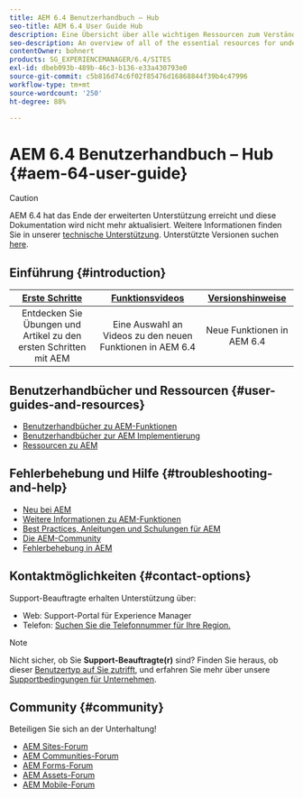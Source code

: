 ```yaml
---
title: AEM 6.4 Benutzerhandbuch – Hub
seo-title: AEM 6.4 User Guide Hub
description: Eine Übersicht über alle wichtigen Ressourcen zum Verständnis, Installieren, Verwalten und Verwenden von AEM 6.4
seo-description: An overview of all of the essential resources for understanding, installing, managing, and using AEM 6.4
contentOwner: bohnert
products: SG_EXPERIENCEMANAGER/6.4/SITES
exl-id: dbeb093b-489b-46c3-b136-e33a430793e0
source-git-commit: c5b816d74c6f02f85476d16868844f39b4c47996
workflow-type: tm+mt
source-wordcount: '250'
ht-degree: 88%

---
```


# AEM 6.4 Benutzerhandbuch – Hub {#aem-64-user-guide}

>[!CAUTION]
>
>AEM 6.4 hat das Ende der erweiterten Unterstützung erreicht und diese Dokumentation wird nicht mehr aktualisiert. Weitere Informationen finden Sie in unserer [technische Unterstützung](https://helpx.adobe.com/de/support/programs/eol-matrix.html). Unterstützte Versionen suchen [here](https://experienceleague.adobe.com/docs/?lang=de).

## Einführung {#introduction}

| [Erste Schritte](https://helpx.adobe.com/de/experience-manager/get-started.html) | [Funktionsvideos](https://helpx.adobe.com/de/experience-manager/kt/index/aem-6-5-videos.html) | [Versionshinweise](https://helpx.adobe.com/de/experience-manager/6-5/release-notes.html) |
|:-:|:-:|:-:|
| Entdecken Sie Übungen und Artikel zu den ersten Schritten mit AEM | Eine Auswahl an Videos zu den neuen Funktionen in AEM 6.4 | Neue Funktionen in AEM 6.4 |

## Benutzerhandbücher und Ressourcen {#user-guides-and-resources}

* [Benutzerhandbücher zu AEM-Funktionen](capabilities.md)
* [Benutzerhandbücher zur AEM Implementierung](implementation.md)
* [Ressourcen zu AEM](resources.md)

## Fehlerbehebung und Hilfe {#troubleshooting-and-help}

* [Neu bei AEM](new.md)
* [Weitere Informationen zu AEM-Funktionen](learn.md)
* [Best Practices, Anleitungen und Schulungen für AEM](best-practice.md)
* [Die AEM-Community](community.md)
* [Fehlerbehebung in AEM](troubleshooting.md)

## Kontaktmöglichkeiten {#contact-options}

Support-Beauftragte erhalten Unterstützung über:

* Web: Support-Portal für Experience Manager
* Telefon: [Suchen Sie die Telefonnummer für Ihre Region.](https://helpx.adobe.com/de/contact/dma-external/DMACustomeCareRegionalPhoneNumbers.html)

>[!NOTE]
>
>Nicht sicher, ob Sie **Support-Beauftragte(r)** sind? Finden Sie heraus, ob dieser [Benutzertyp auf Sie zutrifft](https://helpx.adobe.com/de/experience-cloud/supported-users.html), und erfahren Sie mehr über unsere [Supportbedingungen für Unternehmen](https://helpx.adobe.com/de/support/programs/enterprise-support-terms.html).

## Community {#community}

Beteiligen Sie sich an der Unterhaltung!

* [AEM Sites-Forum](http://help-forums.adobe.com/content/adobeforums/en/experience-manager-forum/adobe-experience-manager.html)
* [AEM Communities-Forum](http://help-forums.adobe.com/content/adobeforums/en/experience-manager-forum/aem-communities.html)
* [AEM Forms-Forum](http://help-forums.adobe.com/content/adobeforums/en/experience-manager-forum/aem-forms.html)
* [AEM Assets-Forum](http://help-forums.adobe.com/content/adobeforums/en/experience-manager-forum/aem-assets.html)
* [AEM Mobile-Forum](http://forums.adobe.com/community/experiencemanagermobile)
